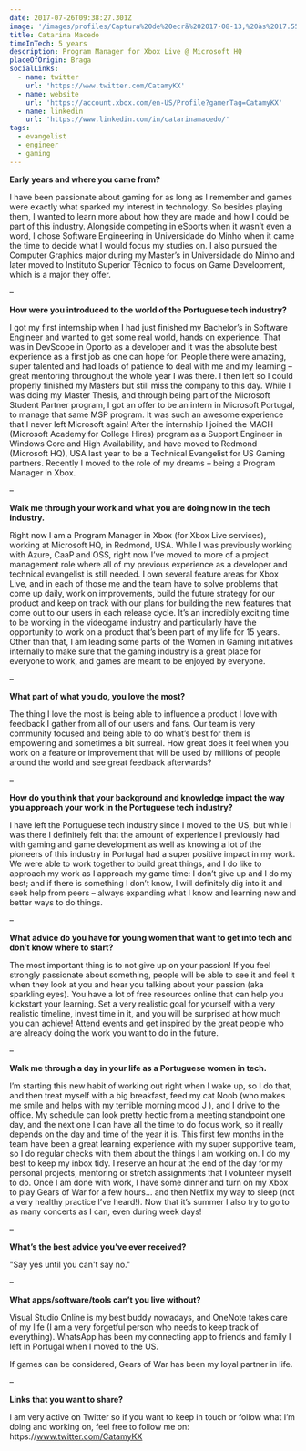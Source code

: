 ```yaml
---
date: 2017-07-26T09:38:27.301Z
image: '/images/profiles/Captura%20de%20ecrã%202017-08-13,%20às%2017.55.13.png'
title: Catarina Macedo
timeInTech: 5 years
description: Program Manager for Xbox Live @ Microsoft HQ
placeOfOrigin: Braga
socialLinks:
  - name: twitter
    url: 'https://www.twitter.com/CatamyKX'
  - name: website
    url: 'https://account.xbox.com/en-US/Profile?gamerTag=CatamyKX'
  - name: linkedin
    url: 'https://www.linkedin.com/in/catarinamacedo/'
tags:
  - evangelist
  - engineer
  - gaming
---
```

**Early years and where you came from?**

I have been passionate about gaming for as long as I remember and games were exactly what sparked my interest in technology. So besides playing them, I wanted to learn more about how they are made and how I could be part of this industry. Alongside competing in eSports when it wasn’t even a word, I chose Software Engineering in Universidade do Minho when it came the time to decide what I would focus my studies on. I also pursued the Computer Graphics major during my Master’s in Universidade do Minho and later moved to Instituto Superior Técnico to focus on Game Development, which is a major they offer.

–

**How were you introduced to the world of the Portuguese tech industry?**

I got my first internship when I had just finished my Bachelor’s in Software Engineer and wanted to get some real world, hands on experience. That was in DevScope in Oporto as a developer and it was the absolute best experience as a first job as one can hope for. People there were amazing, super talented and had loads of patience to deal with me and my learning – great mentoring throughout the whole year I was there. I then left so I could properly finished my Masters but still miss the company to this day. While I was doing my Master Thesis, and through being part of the Microsoft Student Partner program, I got an offer to be an intern in Microsoft Portugal, to manage that same MSP program. It was such an awesome experience that I never left Microsoft again! After the internship I joined the MACH (Microsoft Academy for College Hires) program as a Support Engineer in Windows Core and High Availability, and have moved to Redmond (Microsoft HQ), USA last year to be a Technical Evangelist for US Gaming partners. Recently I moved to the role of my dreams – being a Program Manager in Xbox.

–

**Walk me through your work and what you are doing now in the tech industry.**

Right now I am a Program Manager in Xbox (for Xbox Live services), working at Microsoft HQ, in Redmond, USA. While I was previously working with Azure, CaaP and OSS, right now I’ve moved to more of a project management role where all of my previous experience as a developer and technical evangelist is still needed. I own several feature areas for Xbox Live, and in each of those me and the team have to solve problems that come up daily, work on improvements, build the future strategy for our product and keep on track with our plans for building the new features that come out to our users in each release cycle. It’s an incredibly exciting time to be working in the videogame industry and particularly have the opportunity to work on a product that’s been part of my life for 15 years. Other than that, I am leading some parts of the Women in Gaming initiatives internally to make sure that the gaming industry is a great place for everyone to work, and games are meant to be enjoyed by everyone.

–

**What part of what you do, you love the most?**

The thing I love the most is being able to influence a product I love with feedback I gather from all of our users and fans. Our team is very community focused and being able to do what’s best for them is empowering and sometimes a bit surreal. How great does it feel when you work on a feature or improvement that will be used by millions of people around the world and see great feedback afterwards?

–

**How do you think that your background and knowledge impact the way you approach your work in the Portuguese tech industry?**

I have left the Portuguese tech industry since I moved to the US, but while I was there I definitely felt that the amount of experience I previously had with gaming and game development as well as knowing a lot of the pioneers of this industry in Portugal had a super positive impact in my work. We were able to work together to build great things, and I do like to approach my work as I approach my game time: I don’t give up and I do my best; and if there is something I don’t know, I will definitely dig into it and seek help from peers – always expanding what I know and learning new and better ways to do things.

–

**What advice do you have for young women that want to get into tech and don’t know where to start?**

The most important thing is to not give up on your passion! If you feel strongly passionate about something, people will be able to see it and feel it when they look at you and hear you talking about your passion (aka sparkling eyes). You have a lot of free resources online that can help you kickstart your learning. Set a very realistic goal for yourself with a very realistic timeline, invest time in it, and you will be surprised at how much you can achieve! Attend events and get inspired by the great people who are already doing the work you want to do in the future.

–

**Walk me through a day in your life as a Portuguese women in tech.**

I’m starting this new habit of working out right when I wake up, so I do that, and then treat myself with a big breakfast, feed my cat Noob (who makes me smile and helps with my terrible morning mood J ), and I drive to the office. My schedule can look pretty hectic from a meeting standpoint one day, and the next one I can have all the time to do focus work, so it really depends on the day and time of the year it is. This first few months in the team have been a great learning experience with my super supportive team, so I do regular checks with them about the things I am working on. I do my best to keep my inbox tidy. I reserve an hour at the end of the day for my personal projects, mentoring or stretch assignments that I volunteer myself to do. Once I am done with work, I have some dinner and turn on my Xbox to play Gears of War for a few hours… and then Netflix my way to sleep (not a very healthy practice I’ve heard!). Now that it’s summer I also try to go to as many concerts as I can, even during week days!

–

**What’s the best advice you’ve ever received?**

"Say yes until you can't say no."

–

**What apps/software/tools can’t you live without?**

Visual Studio Online is my best buddy nowadays, and OneNote takes care of my life (I am a very forgetful person who needs to keep track of everything). WhatsApp has been my connecting app to friends and family I left in Portugal when I moved to the US.

If games can be considered, Gears of War has been my loyal partner in life.

–

**Links that you want to share?**

I am very active on Twitter so if you want to keep in touch or follow what I’m doing and working on, feel free to follow me on: https&#x3A;//www.twitter.com/CatamyKX




